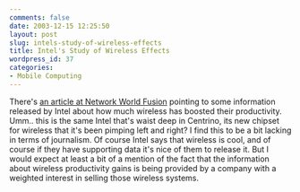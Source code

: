 ```yaml
---
comments: false
date: 2003-12-15 12:25:50
layout: post
slug: intels-study-of-wireless-effects
title: Intel's Study of Wireless Effects
wordpress_id: 37
categories:
- Mobile Computing
---
```


There's [an article at Network World Fusion](http://www.nwfusion.com/newsletters/mobile/2003/1208mobile1.html?fsrc=rss-bigfeed) pointing to some information released by Intel about how much wireless has boosted their productivity. Umm.. this is the same Intel that's waist deep in Centrino, its new chipset for wireless that it's been pimping left and right? I find this to be a bit lacking in terms of journalism. Of course Intel says that wireless is cool, and of course if they have supporting data it's nice of them to release it. But I would expect at least a bit of a mention of the fact that the information about wireless productivity gains is being provided by a company with a weighted interest in selling those wireless systems.
